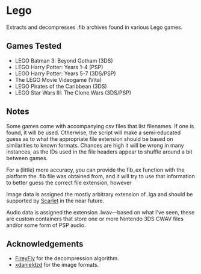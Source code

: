 # Lego

Extracts and decompresses .fib archives found in various Lego games.

## Games Tested

* LEGO Batman 3: Beyond Gotham (3DS)
* LEGO Harry Potter: Years 1-4 (PSP)
* LEGO Harry Potter: Years 5-7 (3DS/PSP)
* The LEGO Movie Videogame (Vita)
* LEGO Pirates of the Caribbean (3DS)
* LEGO Star Wars III: The Clone Wars (3DS/PSP)

## Notes

Some games come with accompanying csv files that list filenames. If one is
found, it will be used. Otherwise, the script will make a semi-educated guess
as to what the appropriate file extension should be based on similarities to
known formats. Chances are high it will be wrong in many instances, as the IDs
used in the file headers appear to shuffle around a bit between games.

For a (little) more accuracy, you can provide the fib_ex function with the
platform the .fib file was obtained from, and it will try to use that information
to better guess the correct file extension, however 

Image data is assigned the mostly arbitrary extension of .lga and should be
supported by [Scarlet](https://github.com/xdanieldzd/Scarlet) in the near future.

Audio data is assigned the extension .lwav—based on what I've seen, these are
custom containers that store one or more Nintendo 3DS CWAV files and/or some
form of PSP audio.

## Acknowledgements

* [FireyFly](https://github.com/FireyFly) for the decompression algorithm.
* [xdanieldzd](https://github.com/xdanieldzd) for the image formats.